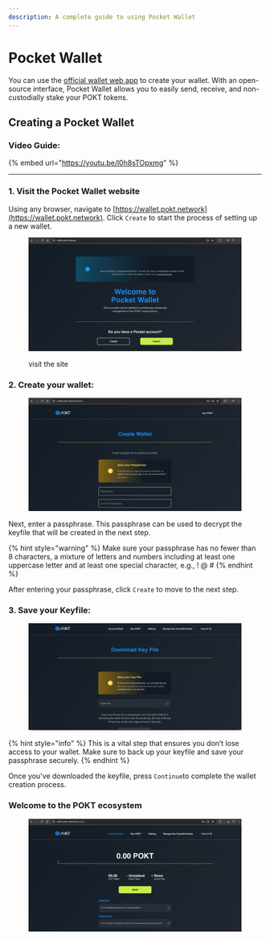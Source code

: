 ```yaml
---
description: A complete guide to using Pocket Wallet
---
```


# Pocket Wallet

You can use the [official wallet web app](https://wallet.pokt.network/) to create your wallet.  With an open-source interface, Pocket Wallet allows you to easily send, receive, and non-custodially stake your POKT tokens.

## Creating a Pocket Wallet

### Video Guide:

{% embed url="https://youtu.be/l0h8sTOpxmg" %}

***

### 1. Visit the Pocket Wallet website

Using any browser, navigate to [https://wallet.pokt.network](https://wallet.pokt.network). Click `Create` to start the process of setting up a new wallet.

<figure><img src="../../.gitbook/assets/Screenshot_2024-05-02_at_22.49.29.png" alt=""><figcaption><p>visit the site</p></figcaption></figure>

### 2. Create your wallet:

<figure><img src="../../.gitbook/assets/Screenshot_2024-05-02_at_22.57.55.png" alt=""><figcaption></figcaption></figure>

Next, enter a passphrase. This passphrase can be used to decrypt the keyfile that will be created in the next step.

{% hint style="warning" %}
Make sure your passphrase has no fewer than 8 characters, a mixture of letters and numbers including at least one uppercase letter and at least one special character, e.g., ! @ #
{% endhint %}

After entering your passphrase, click `Create` to move to the next step.

### 3. Save your Keyfile:

<figure><img src="../../.gitbook/assets/Screenshot_2024-05-02_at_23.14.18.png" alt=""><figcaption></figcaption></figure>

{% hint style="info" %}
This is a vital step that ensures you don’t lose access to your wallet. Make sure to back up your keyfile and save your passphrase securely.
{% endhint %}

Once you've downloaded the keyfile, press `Continue`to complete the wallet creation process.

### Welcome to the POKT ecosystem&#x20;

<figure><img src="../../.gitbook/assets/Screenshot_2024-05-02_at_23.21.04.png" alt=""><figcaption></figcaption></figure>
